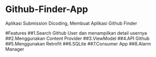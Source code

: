 # Github-Finder-App
Aplikasi Submission Dicoding, Membuat Aplikasi Github Finder

#Features
##1.Search Github User dan menampilkan detail usernya
##2.Menggunakan Content Provider
##3.ViewModel
##4.API Github
##5.Menggunakan Retrofit
##6.SQLite
##7.Consumer App
##8.Alarm Manager
